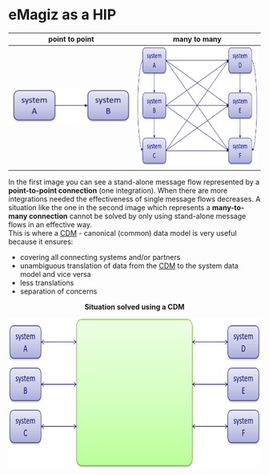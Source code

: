 # eMagiz as a HIP

| point to point | many to many | 
| :------------: | :----------: | 
| <img width="1200" height="70" src="/img/ILM/point-to-point.png"> | <img width="1200" height="240" src="/img/ILM/more-many-to-many.png"> |  

In the first image you can see a stand-alone message flow represented by a **point-to-point connection** (one integration). When there are more integrations needed the effectiveness of single message flows decreases. A situation like the one in the second image which represents a **many-to-many connection** cannot be solved by only using stand-alone message flows in an effective way.  
This is where a [CDM](https://en.wikipedia.org/wiki/Canonical_model "Canonical Data Model") - canonical (common) data model is very useful because it ensures:
 * covering all connecting systems and/or partners
 * unambiguous translation of data from the [CDM](https://en.wikipedia.org/wiki/Canonical_model "Canonical Data Model") to the system data model and vice versa
 * less translations
 * separation of concerns  
 
<p align="center"> <b> Situation solved using a CDM</b></p>

<p align="center"> <img width="810" height="300" src="/img/ILM/CDM.png"> </p>
